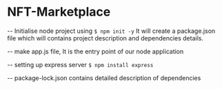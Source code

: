 # NFT-Marketplace

-- Initialise node project using 
 `$ npm init -y` 
It will create a package.json file which will contains project description and dependencies details.

-- make app.js file, It is the entry point of our node application

-- setting up express server
 `$ npm install express` 

-- package-lock.json contains detailed description of dependencies

